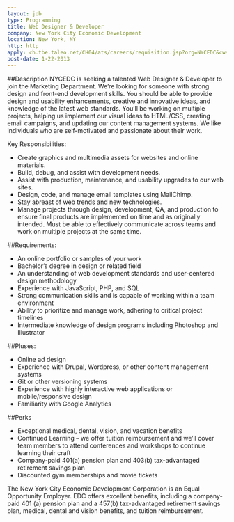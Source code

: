 ```yaml
---
layout: job
type: Programming
title: Web Designer & Developer
company: New York City Economic Development
location: New York, NY
http: http
apply: ch.tbe.taleo.net/CH04/ats/careers/requisition.jsp?org=NYCEDC&cws=1&rid=645
post-date: 1-22-2013
--- 
```


##Description
NYCEDC is seeking a talented Web Designer & Developer to join the Marketing Department. We’re looking for someone with strong design and front-end development skills. You should be able to provide design and usability enhancements, creative and innovative ideas, and knowledge of the latest web standards. You’ll be working on multiple projects, helping us implement our visual ideas to HTML/CSS, creating email campaigns, and updating our content management systems. We like individuals who are self-motivated and passionate about their work.

Key Responsibilities:
* Create graphics and multimedia assets for websites and online materials.
* Build, debug, and assist with development needs.
* Assist with production, maintenance, and usability upgrades to our web sites.
* Design, code, and manage email templates using MailChimp.
* Stay abreast of web trends and new technologies.
* Manage projects through design, development, QA, and production to ensure final products are implemented on time and as originally intended. Must be able to effectively communicate across teams and work on multiple projects at the same time.


##Requirements:
* An online portfolio or samples of your work
* Bachelor’s degree in design or related field
* An understanding of web development standards and user-centered design methodology
* Experience with JavaScript, PHP, and SQL
* Strong communication skills and is capable of working within a team environment
* Ability to prioritize and manage work, adhering to critical project timelines
* Intermediate knowledge of design programs including Photoshop and Illustrator


##Pluses:
* Online ad design
* Experience with Drupal, Wordpress, or other content management systems
* Git or other versioning systems
* Experience with highly interactive web applications or mobile/responsive design
* Familiarity with Google Analytics


##Perks
* Exceptional medical, dental, vision, and vacation benefits
* Continued Learning – we offer tuition reimbursement and we’ll cover team members to attend conferences and workshops to continue learning their craft
* Company-paid 401(a) pension plan and 403(b) tax-advantaged retirement savings plan
* Discounted gym memberships and movie tickets
 

 

The New York City Economic Development Corporation is an Equal Opportunity Employer. EDC offers excellent benefits, including a company-paid 401 (a) pension plan and a 457(b) tax-advantaged retirement savings plan, medical, dental and vision benefits, and tuition reimbursement.